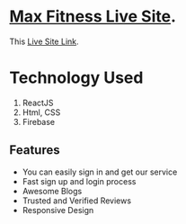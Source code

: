 # [Max Fitness Live Site](link).

This [Live Site Link](link).

# Technology Used

1. ReactJS
2. Html, CSS
3. Firebase

## Features
* You can easily sign in and get our service
* Fast sign up and login process
* Awesome Blogs
* Trusted and Verified Reviews
* Responsive Design